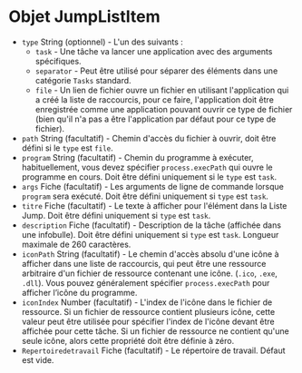 # Objet JumpListItem

* `type` String (optionnel) - L'un des suivants :
  * `task` - Une tâche va lancer une application avec des arguments spécifiques.
  * `separator` - Peut être utilisé pour séparer des éléments dans une catégorie `Tasks` standard.
  * `file` - Un lien de fichier ouvre un fichier en utilisant l'application qui a créé la liste de raccourcis, pour ce faire, l'application doit être enregistrée comme une application pouvant ouvrir ce type de fichier (bien qu'il n'a pas a être l'application par défaut pour ce type de fichier).
* `path` String (facultatif) - Chemin d'accès du fichier à ouvrir, doit être défini si le `type` est `file`.
* `program` String (facultatif) - Chemin du programme à exécuter, habituellement, vous devez spécifier `process.execPath` qui ouvre le programme en cours. Doit être défini uniquement si le `type` est `task`.
* `args` Fiche (facultatif) - Les arguments de ligne de commande lorsque `program` sera exécuté. Doit être défini uniquement si `type` est `task`.
* `titre` Fiche (facultatif) - Le texte à afficher pour l'élément dans la Liste Jump. Doit  être défini uniquement si `type` est `task`.
* `description` Fiche (facultatif) - Description de la tâche (affichée dans une infobulle). Doit  être défini uniquement si `type` est `task`. Longueur maximale de 260 caractères.
* `iconPath` String (facultatif) - Le chemin d'accès absolu d'une icône à afficher dans une liste de raccourcis, qui peut être une ressource arbitraire d'un fichier de ressource contenant une icône. (`.ico`, `.exe`, `.dll`). Vous pouvez généralement spécifier `process.execPath` pour afficher l’icône du programme.
* `iconIndex` Number (facultatif) - L'index de l'icône dans le fichier de ressource. Si un fichier de ressource contient plusieurs icône, cette valeur peut être utilisée pour spécifier l'index de l'icône devant être affichée pour cette tâche. Si un fichier de ressource ne contient qu'une seule icône, alors cette propriété doit être définie à zéro.
* `Repertoiredetravail` Fiche (facultatif) - Le répertoire de travail.  Défaut est vide.
